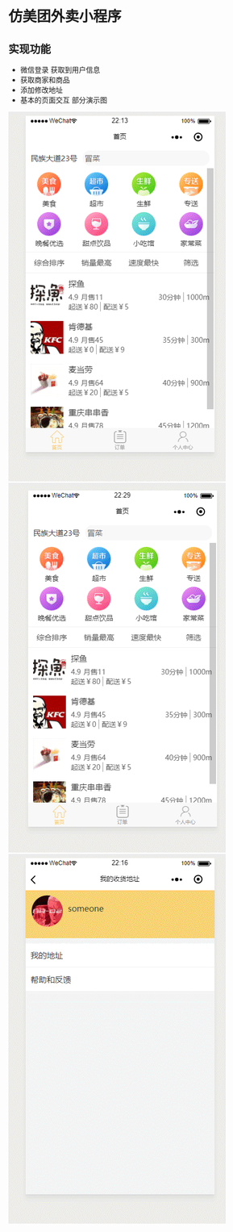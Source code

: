 # 仿美团外卖小程序
## 实现功能
* 微信登录 获取到用户信息
* 获取商家和商品
* 添加修改地址 </br>
* 基本的页面交互
部分演示图</br>



![image text](https://github.com/lazyChan297/Img-folder/blob/master/meituan-web-app/meituan-index.gif?raw=true) </br>
![image text](https://github.com/lazyChan297/Img-folder/blob/master/meituan-web-app/meituan-1.gif?raw=true) </br>
![image text](https://github.com/lazyChan297/Img-folder/blob/master/meituan-web-app/meituan-address.gif?raw=true) </br>
